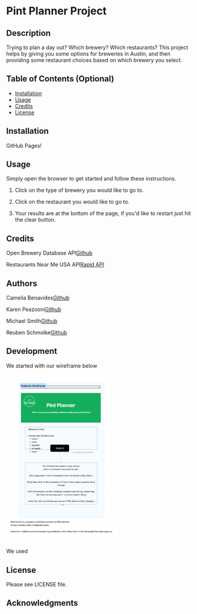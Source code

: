 # Pint Planner Project

## Description

Trying to plan a day out? Which brewery? Which restaurants? This project helps by giving you some options for breweries in Austin, and then providing some restaurant choices based on which brewery you select. 


## Table of Contents (Optional)

- [Installation](#installation)
- [Usage](#usage)
- [Credits](#credits)
- [License](#license)

## Installation

GitHub Pages!


## Usage

Simply open the browser to get started and follow these instructions.
1. Click on the type of brewery you would like to go to.

2. Click on the restaurant you would like to go to.

3. Your results are at the bottom of the page, if you'd like to restart just hit the clear button.

## Credits

Open Brewery Database API[Github](https://github.com/openbrewerydb/openbrewerydb#readme)

Restaurants Near Me USA API[Rapid API](https://rapidapi.com/makingdatameaningful/api/restaurants-near-me-usa/)

## Authors

Camelia Benavides[Github](https://github.com/cameliabenavides10)

Karen Peazooni[Github](https://github.com/kpeazzoni)

Michael Smith[Github](https://github.com/AustinBQ02)

Reuben Schmolke[Github](https://github.com/RoobyDoobster)

## Development

We started with our wireframe below

<img
src="./assets/images/Pint_planner_Wireframe.png"
alt="Wireframe"
style="display: inline-block; margin: 0 auto; max-width: 300px">

We used

## License

Please see LICENSE file.

## Acknowledgments

